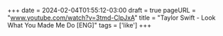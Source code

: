 +++
date = 2024-02-04T01:55:12-03:00
draft = true
pageURL = "www.youtube.com/watch?v=3tmd-ClpJxA"
title = "Taylor Swift - Look What You Made Me Do [ENG]"
tags = ['like']
+++
